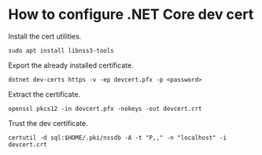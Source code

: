 # How to configure .NET Core dev cert
Install the cert utilities.
```
sudo apt install libnss3-tools
```
Export the already installed certificate.
```
dotnet dev-certs https -v -ep devcert.pfx -p <password>
```
Extract the certificate.
```
openssl pkcs12 -in devcert.pfx -nokeys -out devcert.crt
```
Trust the dev certificate.
```
certutil -d sql:$HOME/.pki/nssdb -A -t "P,," -n "localhost" -i devcert.crt
```
